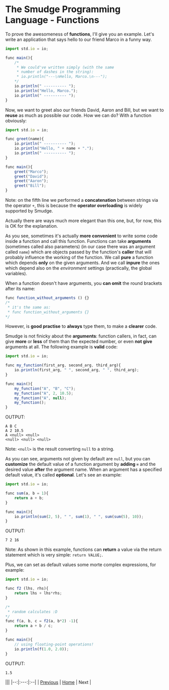 # The Smudge Programming Language - Functions

To prove the awesomeness of **functions**, I'll give you an example.
Let's write an application that says hello to our friend Marco in a funny way.

```js
import std.io = io;

func main(){
    /*
     * We could've written simply (with the same
     * number of dashes in the string):
     * io.println("---\nHello, Marco.\n---");
    */
    io.println(" ---------- ");
    io.println("Hello, Marco.");
    io.println(" ---------- ");
}
```
Now, we want to greet also our friends David, Aaron and Bill, but we want to **reuse** as much as possible our code. How we can do? With a function
obviously:

```js
import std.io = io;

func greet(name){
    io.println(" ---------- ");
    io.println("Hello, " + name + ".");
    io.println(" ---------- ");
}

func main(){
    greet("Marco");
    greet("David");
    greet("Aaron");
    greet("Bill");
}
```

Note: on the fifth line we performed a **concatenation** between strings via the operator `+`, this is because the **operator overloading** is widely supported by Smudge.

Actually there are ways much more elegant than this one, but, for now, this is OK for the explanation.

As you see, sometimes it's actually **more convenient** to write some code inside a function and call this function.
Functions can take **arguments** (sometimes called also parameters) (in our case there was an argument called `name`) which are objects passed by the function's **caller** that will probably influence the working of the function.
We call **pure** a function which depends **only** on the given arguments.
And we call **inpure** the ones which depend also on the _environment_ settings (practically, the global variables).

When a function doesn't have arguments, you **can omit** the round brackets
after its name:
```js
func function_without_arguments () {}
/*
 * it's the same as:
 * func function_without_arguments {}
*/
```
However, is **good practise** to **always** type them, to make a **clearer** code.

Smudge is not finicky about the **arguments**: function callers, in fact, can give **more** or **less** of them than the expected number, or even **not give** arguments at all. The following example is **valid** code:

```js
import std.io = io;

func my_function(first_arg, second_arg, third_arg){
    io.println(first_arg, " ", second_arg, " ", third_arg);
}

func main(){
    my_function("A", "B", "C");
    my_function("A", 2, 10.5);
    my_function("A", null);
    my_function();
}
```

OUTPUT:

```
A B C
A 2 10.5
A <null> <null>
<null> <null> <null>
```

Note: `<null>` is the result converting `null` to a string.

As you can see, arguments not given by default are `null`, but you can **customize** the default value of a function argument by **adding `=`** and the desired value **after** the argument name.
When an argument has a specified default value, it's called **optional**.
Let's see an example:

```js
import std.io = io;

func sum(a, b = 1){
    return a + b;
}

func main(){
    io.println(sum(2, 5), " ", sum(1), " ", sum(sum(5), 10));
}
```

OUTPUT:

```
7 2 16
```

Note: As shown in this example, functions can **return** a value via the return
statement which is very simple: `return VALUE;`.

Plus, we can set as default values some morte complex expressions, for example:

```js
import std.io = io;

func f2 (lhs, rhs){
    return lhs + lhs*rhs;
}

/*
 * random calculates :D
*/
func f(a, b, c = f2(a, b*2) -1){
    return a + b / c;
}

func main(){
    // using floating-point operations!
    io.println(f(1.0, 2.0));
}
```

OUTPUT:

```
1.5
```

|||
|--:|:---:|:--|
| [Previous](statements.md) | [Home](https://smudgelang.github.io/smudge/) | Next |
